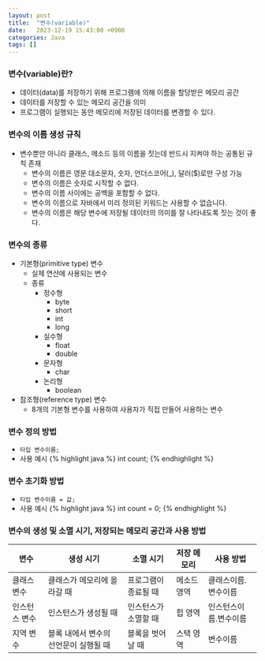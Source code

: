 ```yaml
---
layout: post
title:  "변수(variable)"
date:   2023-12-19 15:43:00 +0900
categories: Java
tags: []
---
```


### 변수(variable)란?

- 데이터(data)를 저장하기 위해 프로그램에 의해 이름을 할당받은 메모리 공간
- 데이터를 저장할 수 있는 메모리 공간을 의미
- 프로그램이 실행되는 동안 메모리에 저장된 데이터를 변경할 수 있다.

### 변수의 이름 생성 규칙

- 변수뿐만 아니라 클래스, 메소드 등의 이름을 짓는데 반드시 지켜야 하는 공통된 규칙 존재
    - 변수의 이름은 영문 대소문자, 숫자, 언더스코어(_), 달러($)로만 구성 가능
    - 변수의 이름은 숫자로 시작할 수 없다.
    - 변수의 이름 사이에는 공백을 포함할 수 없다.
    - 변수의 이름으로 자바에서 미리 정의된 키워드는 사용할 수 없습니다.
    - 변수의 이름은 해당 변수에 저장될 데이터의 의미를 잘 나타내도록 짓는 것이 좋다.

### 변수의 종류

- 기본형(primitive type) 변수
    - 실제 연산에 사용되는 변수
    - 종류
        - 정수형
            - byte
            - short
            - int
            - long
        - 실수형
            - float
            - double
        - 문자형
            - char
        - 논리형
            - boolean
- 참조형(reference type) 변수
    - 8개의 기본형 변수를 사용하여 사용자가 직접 만들어 사용하는 변수

### 변수 정의 방법

- ```타입 변수이름;```
- 사용 예시
{% highlight java %}
int count;
{% endhighlight %}

### 변수 초기화 방법

- ```타입 변수이름 = 값;```
- 사용 예시
{% highlight java %}
int count = 0;
{% endhighlight %}

### 변수의 생성 및 소멸 시기, 저장되는 메모리 공간과 사용 방법

| 변수 | 생성 시기 | 소멸 시기 | 저장 메모리 | 사용 방법 |
|-------|--------|---------|---------|---------|
| 클래스 변수 | 클래스가 메모리에 올라갈 때 | 프로그램이 종료될 때 | 메소드 영역 | 클래스이름.변수이름 |
| 인스턴스 변수 | 인스턴스가 생성될 때 | 인스턴스가 소멸할 때 | 힙 영역 | 인스턴스이름.변수이름 |
| 지역 변수 | 블록 내에서 변수의 선언문이 실행될 때 | 블록을 벗어날 때 | 스택 영역 | 변수이름 |